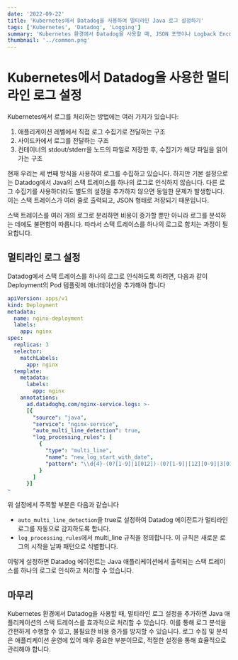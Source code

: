 ```yaml
---
date: '2022-09-22' 
title: 'Kubernetes에서 Datadog을 사용하여 멀티라인 Java 로그 설정하기' 
tags: ['Kubernetes', 'Datadog', 'Logging'] 
summary: 'Kubernetes 환경에서 Datadog을 사용할 때, JSON 포맷이나 Logback Encoder를 사용하지 않고 stdout으로 출력되는 Java 스택 트레이스를 하나의 로그로 처리하는 방법을 알아봅니다.' 
thumbnail: '../common.png'
---
```


# Kubernetes에서 Datadog을 사용한 멀티라인 로그 설정
Kubernetes에서 로그를 처리하는 방법에는 여러 가지가 있습니다:

1. 애플리케이션 레벨에서 직접 로그 수집기로 전달하는 구조
1. 사이드카에서 로그를 전달하는 구조
2. 컨테이너의 stdout/stderr을 노드의 파일로 저장한 후, 수집기가 해당 파일을 읽어가는 구조

현재 우리는 세 번째 방식을 사용하여 로그를 수집하고 있습니다. 
하지만 기본 설정으로는 Datadog에서 Java의 스택 트레이스를 하나의 로그로 인식하지 않습니다. 
다른 로그 수집기를 사용하더라도 별도의 설정을 추가하지 않으면 동일한 문제가 발생합니다. 
이는 스택 트레이스가 여러 줄로 출력되고, JSON 형태로 저장되기 때문입니다.

스택 트레이스를 여러 개의 로그로 분리하면 비용이 증가할 뿐만 아니라 로그를 분석하는 데에도 불편함이 따릅니다. 
따라서 스택 트레이스를 하나의 로그로 합치는 과정이 필요합니다.


## 멀티라인 로그 설정
Datadog에서 스택 트레이스를 하나의 로그로 인식하도록 하려면, 다음과 같이 Deployment의 Pod 템플릿에 애너테이션을 추가해야 합니다

```yaml
apiVersion: apps/v1
kind: Deployment
metadata:
  name: nginx-deployment
  labels:
    app: nginx
spec:
  replicas: 3
  selector:
    matchLabels:
      app: nginx
  template:
    metadata:
      labels:
        app: nginx
    annotations:
      ad.datadoghq.com/nginx-service.logs: >-
      [{
        "source": "java",
        "service": "nginx-service",
        "auto_multi_line_detection": true,
        "log_processing_rules": [
          {
            "type": "multi_line",
            "name": "new_log_start_with_date",
            "pattern": "\\d{4}-(0?[1-9]|1[012])-(0?[1-9]|[12][0-9]|3[01])"
          }
        ]
      }]
~
```

위 설정에서 주목할 부분은 다음과 같습니다

- `auto_multi_line_detection`을 true로 설정하여 Datadog 에이전트가 멀티라인 로그를 자동으로 감지하도록 합니다.
- `log_processing_rules`에서 multi_line 규칙을 정의합니다. 이 규칙은 새로운 로그의 시작을 날짜 패턴으로 식별합니다.

이렇게 설정하면 Datadog 에이전트는 Java 애플리케이션에서 출력되는 스택 트레이스를 하나의 로그로 인식하고 처리할 수 있습니다.

## 마무리
Kubernetes 환경에서 Datadog을 사용할 때, 멀티라인 로그 설정을 추가하면 Java 애플리케이션의 스택 트레이스를 효과적으로 처리할 수 있습니다. 이를 통해 로그 분석을 간편하게 수행할 수 있고, 불필요한 비용 증가를 방지할 수 있습니다. 로그 수집 및 분석은 애플리케이션 운영에 있어 매우 중요한 부분이므로, 적절한 설정을 통해 효율적으로 관리해야 합니다.
